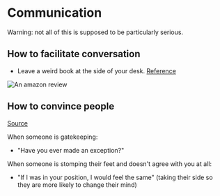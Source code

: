 # Communication

Warning: not all of this is supposed to be particularly serious.

## How to facilitate conversation

- Leave a weird book at the side of your desk. [Reference](https://www.amazon.com/Rude-Hand-Gestures-World-Offending/dp/0811878074)

![An amazon review](./images/amazon-review.png)

## How to convince people

[Source](https://github.com/nobitagit/knowledge.git)

When someone is gatekeeping:

- "Have you ever made an exception?"

When someone is stomping their feet and doesn't agree with you at all:

- "If I was in your position, I would feel the same" (taking their side so they are more likely to change their mind)
